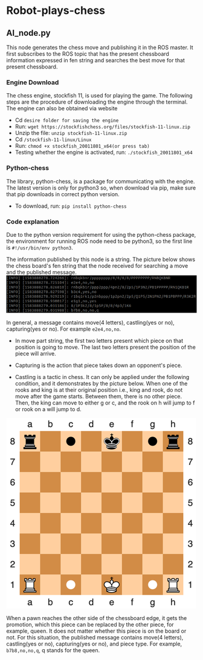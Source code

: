 # Robot-plays-chess

## AI_node.py
This node generates the chess move and publishing it in the ROS master. It first subscribes to the ROS topic that has the present chessboard information expressed in fen string and searches the best move for that present chessboard.

### Engine Download 

The chess engine, stockfish 11, is used for playing the game. The following steps are the procedure of downloading the engine through the terminal. The engine can also be obtained via website

* Cd ```desire folder for saving the engine```
* Run: ```wget https://stockfishchess.org/files/stockfish-11-linux.zip```
* Unzip the file: ```unzip stockfish-11-linux.zip```
* Cd ```/stockfish-11-linux/Linux```
* Run: ```chmod +x stockfish_20011801_x64(or press tab)```
* Testing whether the engine is activated, run: ```./stockfish_20011801_x64```

### Python-chess

The library, python-chess, is a package for communicating with the engine. The latest version is only for python3 so, when download via pip, make sure that pip downloads in correct python version.

* To download, run: ```pip install python-chess```

### Code explanation

Due to the python version requirement for using the python-chess package, the environment for running ROS node need to be python3, so the first line is ```#!/usr/bin/env python3```.
  
The information published by this node is a string. The picture below shows the chess board's fen string that the node received for searching a move and the published message.
![](image/AI_node_publish_info.png)

In general, a message contains move(4 letters), castling(yes or no), capturing(yes or no). For example ```e2e4,no,no```.

* In move part string, the first two letters present which piece on that position is going to move. The last two letters present the position of the piece will arrive.

* Capturing is the action that piece takes down an opponent's piece.

* Castling is a tactic in chess. It can only be applied under the following condition, and it demonstrates by the picture below. When one of the rooks and king is at their original position i.e., king and rook, do not move after the game starts. Between them, there is no other piece. Then, the king can move to either g or c, and the rook on h will jump to f or rook on a will jump to d.

![](image/Castling.png)
 
When a pawn reaches the other side of the chessboard edge, it gets the promotion, which this piece can be replaced by the other piece, for example, queen. It does not matter whether this piece is on the board or not. For this situation, the published message contains move(4 letters), castling(yes or no), capturing(yes or no), and piece type. For example, ```b7b8,no,no,q```, q stands for the queen.
